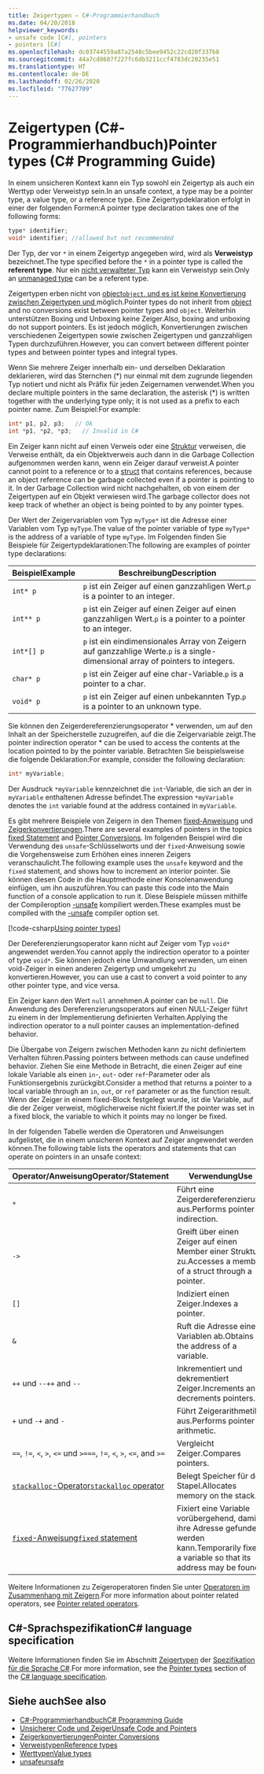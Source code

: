 ```yaml
---
title: Zeigertypen – C#-Programmierhandbuch
ms.date: 04/20/2018
helpviewer_keywords:
- unsafe code [C#], pointers
- pointers [C#]
ms.openlocfilehash: dc03744559a87a2548c5bee9452c22cd20f337b8
ms.sourcegitcommit: 44a7cd8687f227fc6db3211ccf4783dc20235e51
ms.translationtype: HT
ms.contentlocale: de-DE
ms.lasthandoff: 02/26/2020
ms.locfileid: "77627709"
---
```

# <a name="pointer-types-c-programming-guide"></a><span data-ttu-id="9922c-102">Zeigertypen (C#-Programmierhandbuch)</span><span class="sxs-lookup"><span data-stu-id="9922c-102">Pointer types (C# Programming Guide)</span></span>

<span data-ttu-id="9922c-103">In einem unsicheren Kontext kann ein Typ sowohl ein Zeigertyp als auch ein Werttyp oder Verweistyp sein.</span><span class="sxs-lookup"><span data-stu-id="9922c-103">In an unsafe context, a type may be a pointer type, a value type, or a reference type.</span></span> <span data-ttu-id="9922c-104">Eine Zeigertypdeklaration erfolgt in einer der folgenden Formen:</span><span class="sxs-lookup"><span data-stu-id="9922c-104">A pointer type declaration takes one of the following forms:</span></span>

``` csharp
type* identifier;
void* identifier; //allowed but not recommended
```

<span data-ttu-id="9922c-105">Der Typ, der vor `*` in einem Zeigertyp angegeben wird, wird als **Verweistyp** bezeichnet.</span><span class="sxs-lookup"><span data-stu-id="9922c-105">The type specified before the `*` in a pointer type is called the **referent type**.</span></span> <span data-ttu-id="9922c-106">Nur ein [nicht verwalteter Typ](../../language-reference/builtin-types/unmanaged-types.md) kann ein Verweistyp sein.</span><span class="sxs-lookup"><span data-stu-id="9922c-106">Only an [unmanaged type](../../language-reference/builtin-types/unmanaged-types.md) can be a referent type.</span></span>

<span data-ttu-id="9922c-107">Zeigertypen erben nicht von [object`object`, und es ist keine Konvertierung zwischen Zeigertypen und ](../../language-reference/builtin-types/reference-types.md) möglich.</span><span class="sxs-lookup"><span data-stu-id="9922c-107">Pointer types do not inherit from [object](../../language-reference/builtin-types/reference-types.md) and no conversions exist between pointer types and `object`.</span></span> <span data-ttu-id="9922c-108">Weiterhin unterstützen Boxing und Unboxing keine Zeiger.</span><span class="sxs-lookup"><span data-stu-id="9922c-108">Also, boxing and unboxing do not support pointers.</span></span> <span data-ttu-id="9922c-109">Es ist jedoch möglich, Konvertierungen zwischen verschiedenen Zeigertypen sowie zwischen Zeigertypen und ganzzahligen Typen durchzuführen.</span><span class="sxs-lookup"><span data-stu-id="9922c-109">However, you can convert between different pointer types and between pointer types and integral types.</span></span>

<span data-ttu-id="9922c-110">Wenn Sie mehrere Zeiger innerhalb ein- und derselben Deklaration deklarieren, wird das Sternchen (\*) nur einmal mit dem zugrunde liegenden Typ notiert und nicht als Präfix für jeden Zeigernamen verwendet.</span><span class="sxs-lookup"><span data-stu-id="9922c-110">When you declare multiple pointers in the same declaration, the asterisk (\*) is written together with the underlying type only; it is not used as a prefix to each pointer name.</span></span> <span data-ttu-id="9922c-111">Zum Beispiel:</span><span class="sxs-lookup"><span data-stu-id="9922c-111">For example:</span></span>

```csharp
int* p1, p2, p3;   // Ok
int *p1, *p2, *p3;   // Invalid in C#
```

<span data-ttu-id="9922c-112">Ein Zeiger kann nicht auf einen Verweis oder eine [Struktur](../../language-reference/builtin-types/struct.md) verweisen, die Verweise enthält, da ein Objektverweis auch dann in die Garbage Collection aufgenommen werden kann, wenn ein Zeiger darauf verweist.</span><span class="sxs-lookup"><span data-stu-id="9922c-112">A pointer cannot point to a reference or to a [struct](../../language-reference/builtin-types/struct.md) that contains references, because an object reference can be garbage collected even if a pointer is pointing to it.</span></span> <span data-ttu-id="9922c-113">In der Garbage Collection wird nicht nachgehalten, ob von einem der Zeigertypen auf ein Objekt verwiesen wird.</span><span class="sxs-lookup"><span data-stu-id="9922c-113">The garbage collector does not keep track of whether an object is being pointed to by any pointer types.</span></span>

<span data-ttu-id="9922c-114">Der Wert der Zeigervariablen vom Typ `myType*` ist die Adresse einer Variablen vom Typ `myType`.</span><span class="sxs-lookup"><span data-stu-id="9922c-114">The value of the pointer variable of type `myType*` is the address of a variable of type `myType`.</span></span> <span data-ttu-id="9922c-115">Im Folgenden finden Sie Beispiele für Zeigertypdeklarationen:</span><span class="sxs-lookup"><span data-stu-id="9922c-115">The following are examples of pointer type declarations:</span></span>

|<span data-ttu-id="9922c-116">Beispiel</span><span class="sxs-lookup"><span data-stu-id="9922c-116">Example</span></span>|<span data-ttu-id="9922c-117">Beschreibung</span><span class="sxs-lookup"><span data-stu-id="9922c-117">Description</span></span>|
|-------------|-----------------|
|`int* p`|<span data-ttu-id="9922c-118">`p` ist ein Zeiger auf einen ganzzahligen Wert.</span><span class="sxs-lookup"><span data-stu-id="9922c-118">`p` is a pointer to an integer.</span></span>|
|`int** p`|<span data-ttu-id="9922c-119">`p` ist ein Zeiger auf einen Zeiger auf einen ganzzahligen Wert.</span><span class="sxs-lookup"><span data-stu-id="9922c-119">`p` is a pointer to a pointer to an integer.</span></span>|
|`int*[] p`|<span data-ttu-id="9922c-120">`p` ist ein eindimensionales Array von Zeigern auf ganzzahlige Werte.</span><span class="sxs-lookup"><span data-stu-id="9922c-120">`p` is a single-dimensional array of pointers to integers.</span></span>|
|`char* p`|<span data-ttu-id="9922c-121">`p` ist ein Zeiger auf eine char-Variable.</span><span class="sxs-lookup"><span data-stu-id="9922c-121">`p` is a pointer to a char.</span></span>|
|`void* p`|<span data-ttu-id="9922c-122">`p` ist ein Zeiger auf einen unbekannten Typ.</span><span class="sxs-lookup"><span data-stu-id="9922c-122">`p` is a pointer to an unknown type.</span></span>|

<span data-ttu-id="9922c-123">Sie können den Zeigerdereferenzierungsoperator \* verwenden, um auf den Inhalt an der Speicherstelle zuzugreifen, auf die die Zeigervariable zeigt.</span><span class="sxs-lookup"><span data-stu-id="9922c-123">The pointer indirection operator \* can be used to access the contents at the location pointed to by the pointer variable.</span></span> <span data-ttu-id="9922c-124">Betrachten Sie beispielsweise die folgende Deklaration:</span><span class="sxs-lookup"><span data-stu-id="9922c-124">For example, consider the following declaration:</span></span>

```csharp
int* myVariable;
```

<span data-ttu-id="9922c-125">Der Ausdruck `*myVariable` kennzeichnet die `int`-Variable, die sich an der in `myVariable` enthaltenen Adresse befindet.</span><span class="sxs-lookup"><span data-stu-id="9922c-125">The expression `*myVariable` denotes the `int` variable found at the address contained in `myVariable`.</span></span>

<span data-ttu-id="9922c-126">Es gibt mehrere Beispiele von Zeigern in den Themen [fixed-Anweisung](../../language-reference/keywords/fixed-statement.md) und [Zeigerkonvertierungen](./pointer-conversions.md).</span><span class="sxs-lookup"><span data-stu-id="9922c-126">There are several examples of pointers in the topics [fixed Statement](../../language-reference/keywords/fixed-statement.md) and [Pointer Conversions](./pointer-conversions.md).</span></span> <span data-ttu-id="9922c-127">Im folgenden Beispiel wird die Verwendung des `unsafe`-Schlüsselworts und der `fixed`-Anweisung sowie die Vorgehensweise zum Erhöhen eines inneren Zeigers veranschaulicht.</span><span class="sxs-lookup"><span data-stu-id="9922c-127">The following example uses the `unsafe` keyword and the `fixed` statement, and shows how to increment an interior pointer.</span></span>  <span data-ttu-id="9922c-128">Sie können diesen Code in die Hauptmethode einer Konsolenanwendung einfügen, um ihn auszuführen.</span><span class="sxs-lookup"><span data-stu-id="9922c-128">You can paste this code into the Main function of a console application to run it.</span></span> <span data-ttu-id="9922c-129">Diese Beispiele müssen mithilfe der Compileroption [-unsafe](../../language-reference/compiler-options/unsafe-compiler-option.md) kompiliert werden.</span><span class="sxs-lookup"><span data-stu-id="9922c-129">These examples must be compiled with the [-unsafe](../../language-reference/compiler-options/unsafe-compiler-option.md) compiler option set.</span></span>

[!code-csharp[Using pointer types](../../../../samples/snippets/csharp/keywords/FixedKeywordExamples.cs#5)]

<span data-ttu-id="9922c-130">Der Dereferenzierungsoperator kann nicht auf Zeiger vom Typ `void*` angewendet werden.</span><span class="sxs-lookup"><span data-stu-id="9922c-130">You cannot apply the indirection operator to a pointer of type `void*`.</span></span> <span data-ttu-id="9922c-131">Sie können jedoch eine Umwandlung verwenden, um einen void-Zeiger in einen anderen Zeigertyp und umgekehrt zu konvertieren.</span><span class="sxs-lookup"><span data-stu-id="9922c-131">However, you can use a cast to convert a void pointer to any other pointer type, and vice versa.</span></span>

<span data-ttu-id="9922c-132">Ein Zeiger kann den Wert `null` annehmen.</span><span class="sxs-lookup"><span data-stu-id="9922c-132">A pointer can be `null`.</span></span> <span data-ttu-id="9922c-133">Die Anwendung des Dereferenzierungsoperators auf einen NULL-Zeiger führt zu einem in der Implementierung definierten Verhalten.</span><span class="sxs-lookup"><span data-stu-id="9922c-133">Applying the indirection operator to a null pointer causes an implementation-defined behavior.</span></span>

<span data-ttu-id="9922c-134">Die Übergabe von Zeigern zwischen Methoden kann zu nicht definiertem Verhalten führen.</span><span class="sxs-lookup"><span data-stu-id="9922c-134">Passing pointers between methods can cause undefined behavior.</span></span> <span data-ttu-id="9922c-135">Ziehen Sie eine Methode in Betracht, die einen Zeiger auf eine lokale Variable als einen `in`-, `out`- oder `ref`-Parameter oder als Funktionsergebnis zurückgibt.</span><span class="sxs-lookup"><span data-stu-id="9922c-135">Consider a method that returns a pointer to a local variable through an `in`, `out`, or `ref` parameter or as the function result.</span></span> <span data-ttu-id="9922c-136">Wenn der Zeiger in einem fixed-Block festgelegt wurde, ist die Variable, auf die der Zeiger verweist, möglicherweise nicht fixiert.</span><span class="sxs-lookup"><span data-stu-id="9922c-136">If the pointer was set in a fixed block, the variable to which it points may no longer be fixed.</span></span>

<span data-ttu-id="9922c-137">In der folgenden Tabelle werden die Operatoren und Anweisungen aufgelistet, die in einem unsicheren Kontext auf Zeiger angewendet werden können.</span><span class="sxs-lookup"><span data-stu-id="9922c-137">The following table lists the operators and statements that can operate on pointers in an unsafe context:</span></span>

|<span data-ttu-id="9922c-138">Operator/Anweisung</span><span class="sxs-lookup"><span data-stu-id="9922c-138">Operator/Statement</span></span>|<span data-ttu-id="9922c-139">Verwendung</span><span class="sxs-lookup"><span data-stu-id="9922c-139">Use</span></span>|
|-------------------------|---------|
|`*`|<span data-ttu-id="9922c-140">Führt eine Zeigerdereferenzierung aus.</span><span class="sxs-lookup"><span data-stu-id="9922c-140">Performs pointer indirection.</span></span>|
|`->`|<span data-ttu-id="9922c-141">Greift über einen Zeiger auf einen Member einer Struktur zu.</span><span class="sxs-lookup"><span data-stu-id="9922c-141">Accesses a member of a struct through a pointer.</span></span>|
|`[]`|<span data-ttu-id="9922c-142">Indiziert einen Zeiger.</span><span class="sxs-lookup"><span data-stu-id="9922c-142">Indexes a pointer.</span></span>|
|`&`|<span data-ttu-id="9922c-143">Ruft die Adresse einer Variablen ab.</span><span class="sxs-lookup"><span data-stu-id="9922c-143">Obtains the address of a variable.</span></span>|
|<span data-ttu-id="9922c-144">`++` und `--`</span><span class="sxs-lookup"><span data-stu-id="9922c-144">`++` and `--`</span></span>|<span data-ttu-id="9922c-145">Inkrementiert und dekrementiert Zeiger.</span><span class="sxs-lookup"><span data-stu-id="9922c-145">Increments and decrements pointers.</span></span>|
|<span data-ttu-id="9922c-146">`+` und `-`</span><span class="sxs-lookup"><span data-stu-id="9922c-146">`+` and `-`</span></span>|<span data-ttu-id="9922c-147">Führt Zeigerarithmetik aus.</span><span class="sxs-lookup"><span data-stu-id="9922c-147">Performs pointer arithmetic.</span></span>|
|<span data-ttu-id="9922c-148">`==`, `!=`, `<`, `>`, `<=` und `>=`</span><span class="sxs-lookup"><span data-stu-id="9922c-148">`==`, `!=`, `<`, `>`, `<=`, and `>=`</span></span>|<span data-ttu-id="9922c-149">Vergleicht Zeiger.</span><span class="sxs-lookup"><span data-stu-id="9922c-149">Compares pointers.</span></span>|
|[<span data-ttu-id="9922c-150">`stackalloc`-Operator</span><span class="sxs-lookup"><span data-stu-id="9922c-150">`stackalloc` operator</span></span>](../../language-reference/operators/stackalloc.md)|<span data-ttu-id="9922c-151">Belegt Speicher für den Stapel.</span><span class="sxs-lookup"><span data-stu-id="9922c-151">Allocates memory on the stack.</span></span>|
|[<span data-ttu-id="9922c-152">`fixed`-Anweisung</span><span class="sxs-lookup"><span data-stu-id="9922c-152">`fixed` statement</span></span>](../../language-reference/keywords/fixed-statement.md)|<span data-ttu-id="9922c-153">Fixiert eine Variable vorübergehend, damit ihre Adresse gefunden werden kann.</span><span class="sxs-lookup"><span data-stu-id="9922c-153">Temporarily fixes a variable so that its address may be found.</span></span>|

<span data-ttu-id="9922c-154">Weitere Informationen zu Zeigeroperatoren finden Sie unter [Operatoren im Zusammenhang mit Zeigern](../../language-reference/operators/pointer-related-operators.md).</span><span class="sxs-lookup"><span data-stu-id="9922c-154">For more information about pointer related operators, see [Pointer related operators](../../language-reference/operators/pointer-related-operators.md).</span></span>

## <a name="c-language-specification"></a><span data-ttu-id="9922c-155">C#-Sprachspezifikation</span><span class="sxs-lookup"><span data-stu-id="9922c-155">C# language specification</span></span>

<span data-ttu-id="9922c-156">Weitere Informationen finden Sie im Abschnitt [Zeigertypen](~/_csharplang/spec/unsafe-code.md#pointer-types) der [Spezifikation für die Sprache C#](~/_csharplang/spec/introduction.md).</span><span class="sxs-lookup"><span data-stu-id="9922c-156">For more information, see the [Pointer types](~/_csharplang/spec/unsafe-code.md#pointer-types) section of the [C# language specification](~/_csharplang/spec/introduction.md).</span></span>

## <a name="see-also"></a><span data-ttu-id="9922c-157">Siehe auch</span><span class="sxs-lookup"><span data-stu-id="9922c-157">See also</span></span>

- [<span data-ttu-id="9922c-158">C#-Programmierhandbuch</span><span class="sxs-lookup"><span data-stu-id="9922c-158">C# Programming Guide</span></span>](../index.md)
- [<span data-ttu-id="9922c-159">Unsicherer Code und Zeiger</span><span class="sxs-lookup"><span data-stu-id="9922c-159">Unsafe Code and Pointers</span></span>](index.md)
- [<span data-ttu-id="9922c-160">Zeigerkonvertierungen</span><span class="sxs-lookup"><span data-stu-id="9922c-160">Pointer Conversions</span></span>](pointer-conversions.md)
- [<span data-ttu-id="9922c-161">Verweistypen</span><span class="sxs-lookup"><span data-stu-id="9922c-161">Reference types</span></span>](../../language-reference/keywords/reference-types.md)
- [<span data-ttu-id="9922c-162">Werttypen</span><span class="sxs-lookup"><span data-stu-id="9922c-162">Value types</span></span>](../../language-reference/builtin-types/value-types.md)
- [<span data-ttu-id="9922c-163">unsafe</span><span class="sxs-lookup"><span data-stu-id="9922c-163">unsafe</span></span>](../../language-reference/keywords/unsafe.md)
